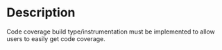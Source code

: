 # Description
Code coverage build type/instrumentation must be implemented to allow users to easily get code coverage.